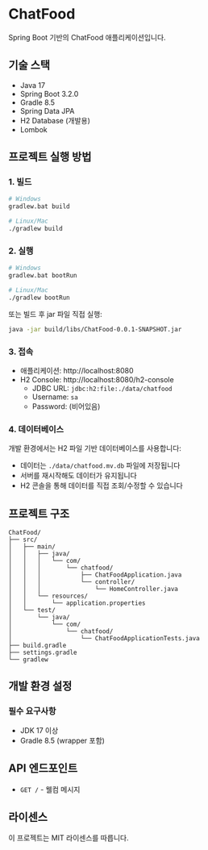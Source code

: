 # ChatFood

Spring Boot 기반의 ChatFood 애플리케이션입니다.

## 기술 스택

- Java 17
- Spring Boot 3.2.0
- Gradle 8.5
- Spring Data JPA
- H2 Database (개발용)
- Lombok

## 프로젝트 실행 방법

### 1. 빌드

```bash
# Windows
gradlew.bat build

# Linux/Mac
./gradlew build
```

### 2. 실행

```bash
# Windows
gradlew.bat bootRun

# Linux/Mac
./gradlew bootRun
```

또는 빌드 후 jar 파일 직접 실행:

```bash
java -jar build/libs/ChatFood-0.0.1-SNAPSHOT.jar
```

### 3. 접속

- 애플리케이션: http://localhost:8080
- H2 Console: http://localhost:8080/h2-console
  - JDBC URL: `jdbc:h2:file:./data/chatfood`
  - Username: `sa`
  - Password: (비어있음)

### 4. 데이터베이스

개발 환경에서는 H2 파일 기반 데이터베이스를 사용합니다:
- 데이터는 `./data/chatfood.mv.db` 파일에 저장됩니다
- 서버를 재시작해도 데이터가 유지됩니다
- H2 콘솔을 통해 데이터를 직접 조회/수정할 수 있습니다

## 프로젝트 구조

```
ChatFood/
├── src/
│   ├── main/
│   │   ├── java/
│   │   │   └── com/
│   │   │       └── chatfood/
│   │   │           ├── ChatFoodApplication.java
│   │   │           └── controller/
│   │   │               └── HomeController.java
│   │   └── resources/
│   │       └── application.properties
│   └── test/
│       └── java/
│           └── com/
│               └── chatfood/
│                   └── ChatFoodApplicationTests.java
├── build.gradle
├── settings.gradle
└── gradlew
```

## 개발 환경 설정

### 필수 요구사항

- JDK 17 이상
- Gradle 8.5 (wrapper 포함)

## API 엔드포인트

- `GET /` - 웰컴 메시지

## 라이센스

이 프로젝트는 MIT 라이센스를 따릅니다.


